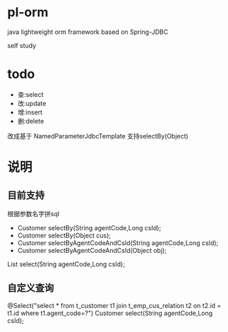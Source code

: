 # pl-orm
java lightweight orm framework based on Spring-JDBC

self study

# todo
- 查:select
- 改:update
- 增:insert
- 删:delete

改成基于 NamedParameterJdbcTemplate
支持selectBy(Object)

# 说明

## 目前支持
根据参数名字拼sql

- Customer selectBy(String agentCode,Long csId);
- Customer selectBy(Object cus);
- Customer selectByAgentCodeAndCsId(String agentCode,Long csId);
- Customer selectByAgentCodeAndCsId(Object obj);


List<Customer> select(String agentCode,Long csId);

## 自定义查询
@Select("select * from t_customer t1 join t_emp_cus_relation t2 on t2.id = t1.id where t1.agent_code=?")
Customer select(String agentCode,Long csId);